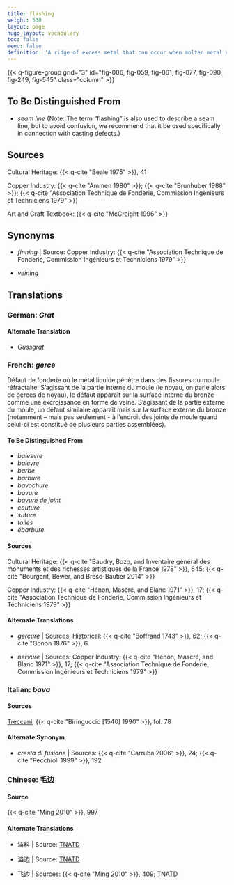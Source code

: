 ```yaml
---
title: flashing
weight: 530
layout: page
hugo_layout: vocabulary
toc: false
menu: false
definition: 'A ridge of excess metal that can occur when molten metal enters cracks in the refractory mold (both outer and core). Flashing most often rises perpendicularly to the inner or outer wall of bronze, although a gap in consecutive layers of the mold material may result in thin flanges of excess bronze that spread parallel to the metal wall. This type of feature can appear on the cast’s internal or external surfaces (respectively called “core flashing” and “mold flashing”), and in the latter case is often removed during fettling. Flashing may also occur along seam lines of an ill-fitted piece mold.'
---
```


{{< q-figure-group grid="3" id="fig-006, fig-059, fig-061, fig-077, fig-090, fig-249, fig-545" class="column" >}}

## To Be Distinguished From

- *seam line* (Note: The term “flashing” is also used to describe a seam line, but to avoid confusion, we recommend that it be used specifically in connection with casting defects.)

## Sources

Cultural Heritage: {{< q-cite "Beale 1975" >}}, 41

Copper Industry: {{< q-cite "Ammen 1980" >}}; {{< q-cite "Brunhuber 1988" >}}; {{< q-cite "Association Technique de Fonderie, Commission Ingénieurs et Techniciens 1979" >}}

Art and Craft Textbook: {{< q-cite "McCreight 1996" >}}

## Synonyms

- *finning* | Source: Copper Industry: {{< q-cite "Association Technique de Fonderie, Commission Ingénieurs et Techniciens 1979" >}}

- *veining*

## Translations

<div class="accordion">

### **German**: *Grat*

#### Alternate Translation

- *Gussgrat*

### **French**: *gerce*

Défaut de fonderie où le métal liquide pénètre dans des fissures du moule réfractaire. S’agissant de la partie interne du moule (le noyau, on parle alors de gerces de noyau), le défaut apparaît sur la surface interne du bronze comme une excroissance en forme de veine. S’agissant de la partie externe du moule, un défaut similaire apparaît mais sur la surface externe du bronze (notamment – mais pas seulement - à l’endroit des joints de moule quand celui-ci est constitué de plusieurs parties assemblées).

#### To Be Distinguished From

- *balesvre*
- *balevre*
- *barbe*
- *barbure*
- *bavochure*
- *bavure*
- *bavure de joint*
- *couture*
- *suture*
- *toiles*
- *ébarbure*

#### Sources

Cultural Heritage: {{< q-cite "Baudry, Bozo, and Inventaire général des monuments et des richesses artistiques de la France 1978" >}}, 645; {{< q-cite "Bourgarit, Bewer, and Bresc-Bautier 2014" >}}

Copper Industry: {{< q-cite "Hénon, Mascré, and Blanc 1971" >}}, 17; {{< q-cite "Association Technique de Fonderie, Commission Ingénieurs et Techniciens 1979" >}}

#### Alternate Translations

- *gerçure* | Sources: Historical: {{< q-cite "Boffrand 1743" >}}, 62; {{< q-cite "Gonon 1876" >}}, 6

- *nervure* | Sources: Copper Industry: {{< q-cite "Hénon, Mascré, and Blanc 1971" >}}, 17; {{< q-cite "Association Technique de Fonderie, Commission Ingénieurs et Techniciens 1979" >}}

### **Italian**: *bava*

#### Sources

[Treccani](https://www.treccani.it/enciclopedia/sbavatura/); {{< q-cite "Biringuccio [1540] 1990" >}}, fol. 78

#### Alternate Synonym

- *cresta di fusione* | Sources: {{< q-cite "Carruba 2006" >}}, 24; {{< q-cite "Pecchioli 1999" >}}, 192

### **Chinese**: 毛边

#### Source

{{< q-cite "Ming 2010" >}}, 997

#### Alternate Translations

- 溢料 | Source: [TNATD](https://terms.naer.edu.tw/detail/11553389/)

- 溢边 | Source: [TNATD](https://terms.naer.edu.tw/detail/11553389/)

- 飞边 | Sources: {{< q-cite "Ming 2010" >}}, 409; [TNATD](https://terms.naer.edu.tw/detail/11553389/)

</div>
